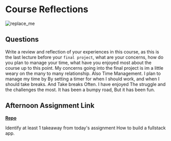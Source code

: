 # Course Reflections

![replace_me](https://codeworks.blob.core.windows.net/public/assets/img/illustrations/placeholder.svg)

## Questions

Write a review and reflection of your experiences in this course, as this is the last lecture before your `final project`, what are your concerns, how do you plan to manage your time, what have you enjoyed most about the course up to this point.
My concerns going into the final project is im a little weary on the many to many relationship. Also Time Management. I plan to manage my time by By setting a timer for when I should work, and when I should take breaks. And Take breaks Often. I have enjoyed The struggle and the challenges the most. It has been a bumpy road, But it has been fun.

## Afternoon Assignment Link

**[Repo](https://github.com/ZachYentsch/knightsTale.git)**

Identify at least 1 takeaway from today's assignment
How to build a fullstack app.